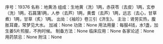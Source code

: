 序号：19376
名称：地黄汤
组成：生地黄（洗）1两，赤茯苓（去皮）1两，玄参（洗）1两，石菖蒲1两，人参（去芦）1两，黄耆（去芦）1两，远志（去心，甘草煮）1两，甘草（炙）1两。
出处：《袖珍》卷三引《济生》。
主治：肾劳实热，腹胀耳聋，常梦见大水。
加减：None
功效：None
用法用量：每服4钱，水1盏，加生姜5片煎服，不拘时候。
制备方法：None
临床应用：None
各家论述：None
用药禁忌：None
附注：None
